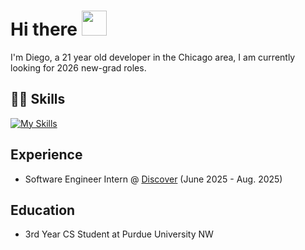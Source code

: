 # Hi there <img src="https://raw.githubusercontent.com/MartinHeinz/MartinHeinz/master/wave.gif" width="40">
I'm Diego, a 21 year old developer in the Chicago area, I am currently looking for 2026 new-grad roles.

## 👨‍💻 Skills
[![My Skills](https://skillicons.dev/icons?i=go,js,ts,py,java,react,spring,fastapi,docker,aws,next)](https://skillicons.dev)


## Experience
- Software Engineer Intern @ [Discover](https://www.discover.com/) (June 2025 - Aug. 2025)

## Education
- 3rd Year CS Student at Purdue University NW 
